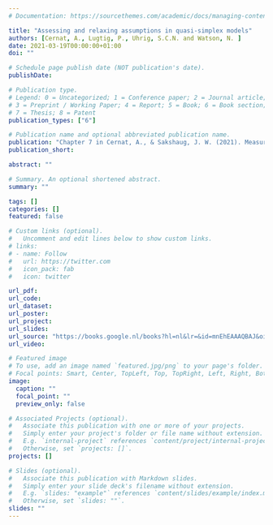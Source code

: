 ```yaml
---
# Documentation: https://sourcethemes.com/academic/docs/managing-content/

title: "Assessing and relaxing assumptions in quasi-simplex models"
authors: [Cernat, A., Lugtig, P., Uhrig, S.C.N. and Watson, N. ]
date: 2021-03-19T00:00:00+01:00
doi: ""

# Schedule page publish date (NOT publication's date).
publishDate:

# Publication type.
# Legend: 0 = Uncategorized; 1 = Conference paper; 2 = Journal article;
# 3 = Preprint / Working Paper; 4 = Report; 5 = Book; 6 = Book section;
# 7 = Thesis; 8 = Patent
publication_types: ["6"]

# Publication name and optional abbreviated publication name.
publication: "Chapter 7 in Cernat, A., & Sakshaug, J. W. (2021). Measurement Error in Longitudinal Data. Oxford University Press"
publication_short: 

abstract: ""

# Summary. An optional shortened abstract.
summary: ""

tags: []
categories: []
featured: false

# Custom links (optional).
#   Uncomment and edit lines below to show custom links.
# links:
# - name: Follow
#   url: https://twitter.com
#   icon_pack: fab
#   icon: twitter

url_pdf: 
url_code:
url_dataset:
url_poster:
url_project:
url_slides:
url_source: "https://books.google.nl/books?hl=nl&lr=&id=mnEhEAAAQBAJ&oi=fnd&pg=PP1&dq=Measurement+Error+in+Longitudinal+Data&ots=28gNb44W5h&sig=6Eog6E40YL8nQvA1bnuxkZxSSFw#v=onepage&q=Measurement%20Error%20in%20Longitudinal%20Data&f=false"
url_video:

# Featured image
# To use, add an image named `featured.jpg/png` to your page's folder. 
# Focal points: Smart, Center, TopLeft, Top, TopRight, Left, Right, BottomLeft, Bottom, BottomRight.
image:
  caption: ""
  focal_point: ""
  preview_only: false

# Associated Projects (optional).
#   Associate this publication with one or more of your projects.
#   Simply enter your project's folder or file name without extension.
#   E.g. `internal-project` references `content/project/internal-project/index.md`.
#   Otherwise, set `projects: []`.
projects: []

# Slides (optional).
#   Associate this publication with Markdown slides.
#   Simply enter your slide deck's filename without extension.
#   E.g. `slides: "example"` references `content/slides/example/index.md`.
#   Otherwise, set `slides: ""`.
slides: ""
---
```

